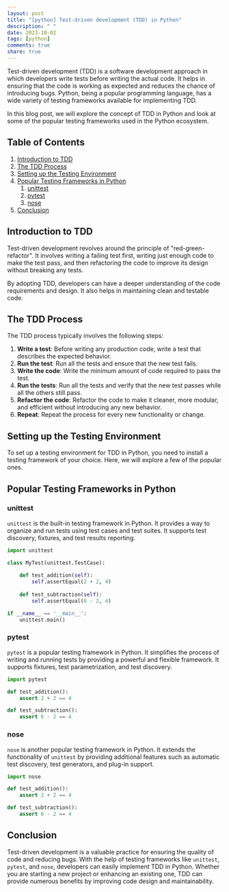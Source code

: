 ```yaml
---
layout: post
title: "[python] Test-driven development (TDD) in Python"
description: " "
date: 2023-10-02
tags: [python]
comments: true
share: true
---
```


Test-driven development (TDD) is a software development approach in which developers write tests before writing the actual code. It helps in ensuring that the code is working as expected and reduces the chance of introducing bugs. Python, being a popular programming language, has a wide variety of testing frameworks available for implementing TDD.

In this blog post, we will explore the concept of TDD in Python and look at some of the popular testing frameworks used in the Python ecosystem.

## Table of Contents

1. [Introduction to TDD](#introduction-to-tdd)
2. [The TDD Process](#the-tdd-process)
3. [Setting up the Testing Environment](#setting-up-the-testing-environment)
4. [Popular Testing Frameworks in Python](#popular-testing-frameworks-in-python)
    1. [unittest](#unittest)
    2. [pytest](#pytest)
    3. [nose](#nose)
5. [Conclusion](#conclusion)

## Introduction to TDD

Test-driven development revolves around the principle of "red-green-refactor". It involves writing a failing test first, writing just enough code to make the test pass, and then refactoring the code to improve its design without breaking any tests.

By adopting TDD, developers can have a deeper understanding of the code requirements and design. It also helps in maintaining clean and testable code.

## The TDD Process

The TDD process typically involves the following steps:

1. **Write a test**: Before writing any production code, write a test that describes the expected behavior.
2. **Run the test**: Run all the tests and ensure that the new test fails.
3. **Write the code**: Write the minimum amount of code required to pass the test.
4. **Run the tests**: Run all the tests and verify that the new test passes while all the others still pass.
5. **Refactor the code**: Refactor the code to make it cleaner, more modular, and efficient without introducing any new behavior.
6. **Repeat**: Repeat the process for every new functionality or change.

## Setting up the Testing Environment

To set up a testing environment for TDD in Python, you need to install a testing framework of your choice. Here, we will explore a few of the popular ones.

## Popular Testing Frameworks in Python

### unittest

`unittest` is the built-in testing framework in Python. It provides a way to organize and run tests using test cases and test suites. It supports test discovery, fixtures, and test results reporting.

```python
import unittest

class MyTest(unittest.TestCase):
  
    def test_addition(self):
        self.assertEqual(2 + 2, 4)
    
    def test_subtraction(self):
        self.assertEqual(6 - 2, 4)

if __name__ == '__main__':
    unittest.main()
```

### pytest

`pytest` is a popular testing framework in Python. It simplifies the process of writing and running tests by providing a powerful and flexible framework. It supports fixtures, test parametrization, and test discovery.

```python
import pytest

def test_addition():
    assert 2 + 2 == 4

def test_subtraction():
    assert 6 - 2 == 4
```

### nose

`nose` is another popular testing framework in Python. It extends the functionality of `unittest` by providing additional features such as automatic test discovery, test generators, and plug-in support.

```python
import nose

def test_addition():
    assert 2 + 2 == 4

def test_subtraction():
    assert 6 - 2 == 4
```

## Conclusion

Test-driven development is a valuable practice for ensuring the quality of code and reducing bugs. With the help of testing frameworks like `unittest`, `pytest`, and `nose`, developers can easily implement TDD in Python. Whether you are starting a new project or enhancing an existing one, TDD can provide numerous benefits by improving code design and maintainability.
